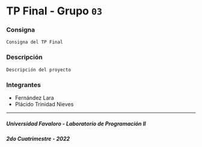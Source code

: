 # TP Final - Grupo `03`
### Consigna
    Consigna del TP Final
### Descripción
    Descripción del proyecto
### Integrantes
- Fernández Lara
- Plácido Trinidad Nieves
---
##### Universidad Favaloro - Laboratorio de Programación II
##### 2do Cuatrimestre - 2022
